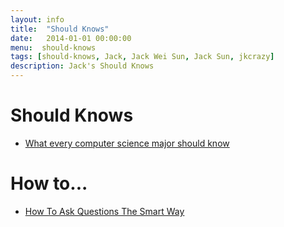```yaml
---
layout: info
title:  "Should Knows"
date:   2014-01-01 00:00:00
menu:  should-knows
tags: [should-knows, Jack, Jack Wei Sun, Jack Sun, jkcrazy]
description: Jack's Should Knows
---
```


Should Knows
============

* [What every computer science major should know](http://matt.might.net/articles/what-cs-majors-should-know/)

How to...
=========

* [How To Ask Questions The Smart Way](http://catb.org/~esr/faqs/smart-questions.html)
